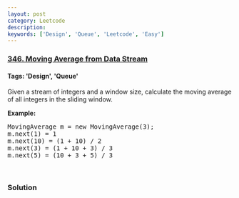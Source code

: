 ```yaml
---
layout: post
category: Leetcode
description: 
keywords: ['Design', 'Queue', 'Leetcode', 'Easy']
---
```

### [346. Moving Average from Data Stream](https://leetcode.com/problems/moving-average-from-data-stream)

#### Tags: 'Design', 'Queue'

<div class="content__u3I1 question-content__JfgR"><div><p>Given a stream of integers and a window size, calculate the moving average of all integers in the sliding window.</p>
<p><strong>Example:</strong></p>
<pre>MovingAverage m = new MovingAverage(3);
m.next(1) = 1
m.next(10) = (1 + 10) / 2
m.next(3) = (1 + 10 + 3) / 3
m.next(5) = (10 + 3 + 5) / 3
</pre>
<p> </p>
</div></div>

### Solution
